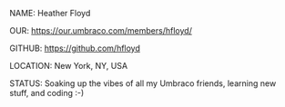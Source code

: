 NAME: Heather Floyd

OUR: https://our.umbraco.com/members/hfloyd/

GITHUB: https://github.com/hfloyd

LOCATION: New York, NY, USA

STATUS: Soaking up the vibes of all my Umbraco friends, learning new stuff, and coding :-)
